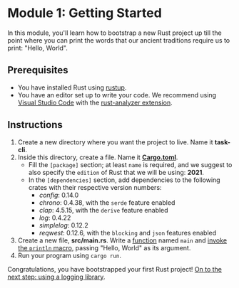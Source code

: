 # Module 1: Getting Started

In this module, you'll learn how to bootstrap a new Rust project up till the point where you can print the words that our ancient traditions require us to print: "Hello, World".

## Prerequisites

* You have installed Rust using [rustup](https://rustup.rs/).
* You have an editor set up to write your code. We recommend using [Visual Studio Code](https://code.visualstudio.com/) with the [rust-analyzer extension](https://marketplace.visualstudio.com/items?itemName=rust-lang.rust-analyzer).

## Instructions

1. Create a new directory where you want the project to live.
Name it **task-cli**.
2. Inside this directory, create a file.
Name it [**Cargo.toml**](https://doc.rust-lang.org/cargo/reference/manifest.html).
    * Fill the `[package]` section; at least `name` is required, and we suggest to also specify the `edition`  of Rust that we will be using: **2021**.
    * In the `[dependencies]` section, add dependencies to the following crates with their respective version numbers:
        * *config*: 0.14.0
        * *chrono*: 0.4.38, with the `serde` feature enabled
        * *clap*: 4.5.15, with the `derive` feature enabled
        * *log*: 0.4.22
        * *simplelog*: 0.12.2
        * *reqwest*: 0.12.6, with the `blocking` and `json` features enabled
3. Create a new file, **src/main.rs**.
Write a [function](https://doc.rust-lang.org/book/ch03-03-how-functions-work.html) named `main` and [invoke the `println` macro](https://doc.rust-lang.org/std/macro.println.html), passing "Hello, World" as its argument.
4. Run your program using `cargo run`.

Congratulations, you have bootstrapped your first Rust project!
[On to the next step: using a logging library](./on-my-own-2.md).